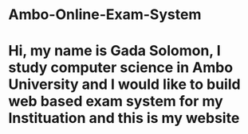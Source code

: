 # Ambo-Online-Exam-System

# Hi, my name is Gada Solomon, I study computer science in Ambo University and I would like to build web based exam system for my Instituation and this is my website 


